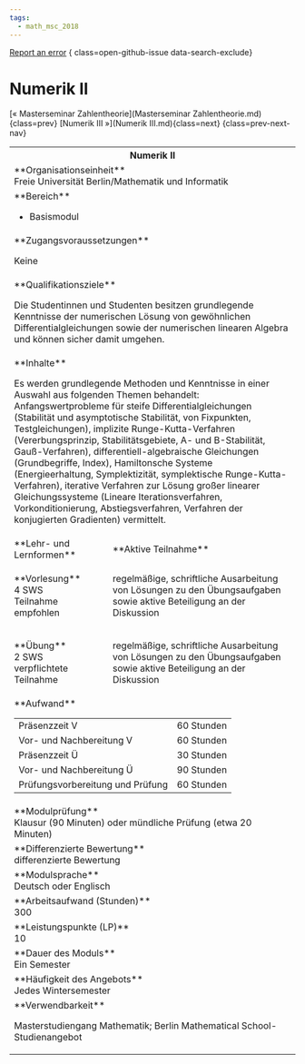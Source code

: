 ```yaml
---
tags:
  - math_msc_2018
---
```

[Report an error](https://github.com/SGSSGene/FUB-SUP/issues/new?title=Error%20in%20%22Numerik%20II%22&body=There%20seems%20to%20be%20an%20error%20in%20module%20%22Numerik%20II%22%2E%0A%0A%3CDescribe%20here%20a%20slightly%20more%20detailed%20description%20of%20what%20is%20wrong%3E&labels=bug)
{ class=open-github-issue data-search-exclude}

# Numerik II

[« Masterseminar Zahlentheorie](Masterseminar Zahlentheorie.md){class=prev}
[Numerik III »](Numerik III.md){class=next}
{class=prev-next-nav}

<table markdown id="moduledesc">
<tr markdown class="moduledesc_head"><th colspan="2">Numerik II </th></tr>
<tr markdown><td colspan="2">**Organisationseinheit**   <br>Freie Universität Berlin/Mathematik und Informatik</td></tr>

<tr markdown><td colspan="2">**Bereich**<br>


- Basismodul

</td></tr>

<tr markdown><td colspan="2">**Zugangsvoraussetzungen** <br>

Keine


</td></tr>
<tr markdown><td colspan="2">**Qualifikationsziele**    <br>

Die Studentinnen und Studenten besitzen grundlegende Kenntnisse der
numerischen Lösung von gewöhnlichen Differentialgleichungen sowie der
numerischen linearen Algebra und können sicher damit umgehen.


</td></tr>
<tr markdown><td colspan="2">**Inhalte**                <br>

Es werden grundlegende Methoden und Kenntnisse in einer Auswahl aus
folgenden Themen behandelt: Anfangswertprobleme für steife
Differentialgleichungen (Stabilität und asymptotische Stabilität, von
Fixpunkten, Testgleichungen), implizite Runge-Kutta-Verfahren
(Vererbungsprinzip, Stabilitätsgebiete, A- und B-Stabilität,
Gauß-Verfahren), differentiell-algebraische Gleichungen (Grundbegriffe,
Index), Hamiltonsche Systeme (Energieerhaltung, Symplektizität,
symplektische Runge-Kutta-Verfahren), iterative Verfahren zur Lösung großer
linearer Gleichungssysteme (Lineare Iterationsverfahren, Vorkonditionierung,
Abstiegsverfahren, Verfahren der konjugierten Gradienten) vermittelt.


</td></tr>

<tr markdown><td>**Lehr- und Lernformen**</td><td>**Aktive Teilnahme**</td></tr>
<tr markdown><td> **Vorlesung** <br>4 SWS <br> Teilnahme empfohlen</td><td>

regelmäßige, schriftliche Ausarbeitung von Lösungen zu den Übungsaufgaben sowie aktive Beteiligung an der Diskussion
</td></tr>
<tr markdown><td> **Übung** <br>2 SWS <br> verpflichtete Teilnahme</td><td>

regelmäßige, schriftliche Ausarbeitung von Lösungen zu den Übungsaufgaben sowie aktive Beteiligung an der Diskussion
</td></tr>
<tr markdown><td colspan="2">**Aufwand**                <br>
<table class="aufwand_table">
<tr><td>Präsenzzeit V</td><td>60 Stunden</td></tr>
<tr><td>Vor- und Nachbereitung V</td><td>60 Stunden</td></tr>
<tr><td>Präsenzzeit Ü</td><td>30 Stunden</td></tr>
<tr><td>Vor- und Nachbereitung Ü</td><td>90 Stunden</td></tr>
<tr><td>Prüfungsvorbereitung und Prüfung</td><td>60 Stunden</td></tr>
</table>

</td></tr>
<tr markdown><td colspan="2">**Modulprüfung**             <br>Klausur (90 Minuten) oder mündliche Prüfung (etwa 20 Minuten)


</td></tr>
<tr markdown><td colspan="2">**Differenzierte Bewertung** <br>differenzierte Bewertung

</td></tr>
<tr markdown><td colspan="2">**Modulsprache**             <br>Deutsch oder Englisch</td></tr>
<tr markdown><td colspan="2">**Arbeitsaufwand (Stunden)** <br>300</td></tr>
<tr markdown><td colspan="2">**Leistungspunkte (LP)**     <br>10</td></tr>
<tr markdown><td colspan="2">**Dauer des Moduls**         <br>Ein Semester</td></tr>
<tr markdown><td colspan="2">**Häufigkeit des Angebots**  <br>Jedes Wintersemester</td></tr>
<tr markdown><td colspan="2">**Verwendbarkeit**           <br>

Masterstudiengang Mathematik; Berlin Mathematical School-Studienangebot


</td></tr>

</table>
